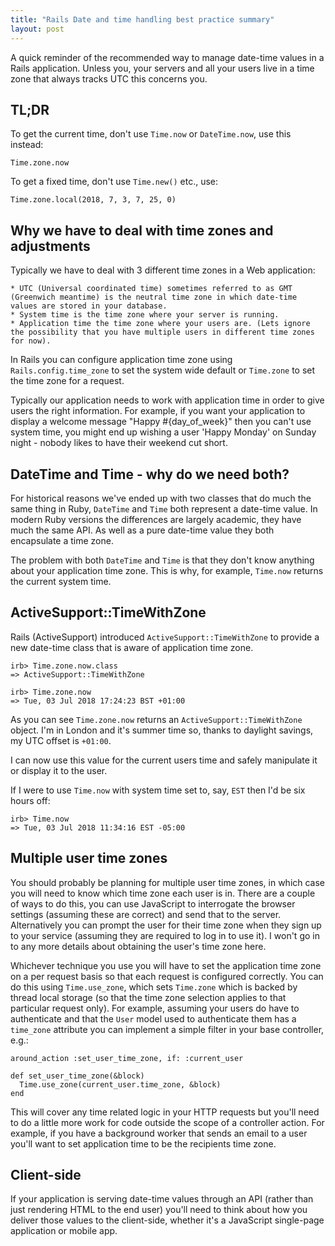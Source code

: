 ```yaml
---
title: "Rails Date and time handling best practice summary"
layout: post
---
```


A quick reminder of the recommended way to manage date-time values in a
Rails application. Unless you, your servers and all your users live in
a time zone that always tracks UTC this concerns you.

## TL;DR

To get the current time, don't use `Time.now` or `DateTime.now`, use
this instead:

    Time.zone.now

To get a fixed time, don't use `Time.new()` etc., use:

    Time.zone.local(2018, 7, 3, 7, 25, 0)

## Why we have to deal with time zones and adjustments
Typically we have to deal with 3 different time zones in a Web
application:

    * UTC (Universal coordinated time) sometimes referred to as GMT
    (Greenwich meantime) is the neutral time zone in which date-time
    values are stored in your database.
    * System time is the time zone where your server is running.
    * Application time the time zone where your users are. (Lets ignore
    the possibility that you have multiple users in different time zones
    for now).

In Rails you can configure application time zone using `Rails.config.time_zone`
to set the system wide default or `Time.zone` to set the time zone for a
request.

Typically our application needs to work with application time in order
to give users the right information. For example, if you want your
application to display a welcome message "Happy #{day_of_week}"
then you can't use system time, you might end up wishing a user 'Happy
Monday' on Sunday night - nobody likes to have their weekend cut short.

## DateTime and Time - why do we need both?
For historical reasons we've ended up with two classes that do much the
same thing in Ruby, `DateTime` and `Time` both represent a date-time
value. In modern Ruby versions the differences are largely academic,
they have much the same API. As well as a pure date-time value they both
encapsulate a time zone.

The problem with both `DateTime` and `Time` is that they don't know
anything about your application time zone. This is why, for example,
`Time.now` returns the current system time.

## ActiveSupport::TimeWithZone
Rails (ActiveSupport) introduced `ActiveSupport::TimeWithZone` to
provide a new date-time class that is aware of application time zone.

    irb> Time.zone.now.class
    => ActiveSupport::TimeWithZone

    irb> Time.zone.now
    => Tue, 03 Jul 2018 17:24:23 BST +01:00

As you can see `Time.zone.now` returns an `ActiveSupport::TimeWithZone`
object. I'm in London and it's summer time so, thanks to daylight
savings, my UTC offset is `+01:00`.

I can now use this value for the current users time and safely
manipulate it or display it to the user.

If I were to use `Time.now` with system time set to, say, `EST` then I'd
be six hours off:

    irb> Time.now
    => Tue, 03 Jul 2018 11:34:16 EST -05:00

## Multiple user time zones
You should probably be planning for multiple user time zones, in which
case you will need to know which time zone each user is in. There are a
couple of ways to do this, you can use JavaScript to interrogate the
browser settings (assuming these are correct) and send that to the
server. Alternatively you can prompt the user for their time zone when
they sign up to your service (assuming they are required to log in to
use it). I won't go in to any more details about obtaining the user's
time zone here.

Whichever technique you use you will have to set the application
time zone on a per request basis so that each request is configured
correctly. You can do this using `Time.use_zone`, which sets
`Time.zone` which is backed by thread local storage (so that the
time zone selection applies to that particular request only). For
example, assuming your users do have to authenticate and that the `User`
model used to authenticate them has a `time_zone` attribute you can
implement a simple filter in your base controller, e.g.:

    around_action :set_user_time_zone, if: :current_user

    def set_user_time_zone(&block)
      Time.use_zone(current_user.time_zone, &block)
    end

This will cover any time related logic in your HTTP requests but you'll
need to do a little more work for code outside the scope of a controller
action. For example, if you have a background worker that sends an email
to a user you'll want to set application time to be the recipients time zone.

## Client-side
If your application is serving date-time values through an API (rather
than just rendering HTML to the end user) you'll need to think about how
you deliver those values to the client-side, whether it's a JavaScript
single-page application or mobile app.
